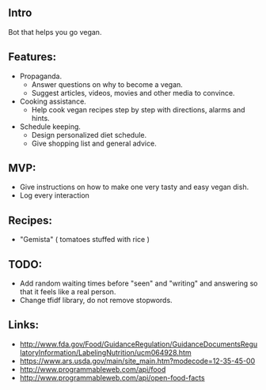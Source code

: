 Intro
------
Bot that helps you go vegan.

Features:
---------

  - Propaganda.
    - Answer questions on why to become a vegan.
    - Suggest articles, videos, movies and other media to convince.
  - Cooking assistance.
    - Help cook vegan recipes step by step with directions, alarms and hints.
  - Schedule keeping.
    - Design personalized diet schedule.
    - Give shopping list and general advice.

MVP:
----

  - Give instructions on how to make one very tasty and easy vegan dish.
  - Log every interaction

Recipes:
--------

  - "Gemista" ( tomatoes stuffed with rice )

TODO:
-----
  - Add random waiting times before "seen" and "writing" and answering so that
  it feels like a real person.
  - Change tfidf library, do not remove stopwords.

Links:
------

  - http://www.fda.gov/Food/GuidanceRegulation/GuidanceDocumentsRegulatoryInformation/LabelingNutrition/ucm064928.htm
  - https://www.ars.usda.gov/main/site_main.htm?modecode=12-35-45-00
  - http://www.programmableweb.com/api/food
  - http://www.programmableweb.com/api/open-food-facts
